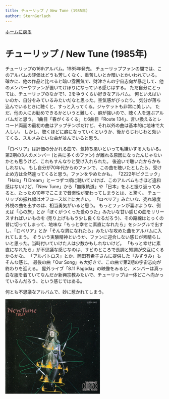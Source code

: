 ```yaml
---
title: チューリップ / New Tune (1985年)
author: SternGerlach
---
```


<!--
 pandoc -s -f markdown -t html5 --mathjax --css ./style.css ./tulip-1985-new-tune.md -o ./tulip-1985-new-tune.html
-->

[ホームに戻る](./index.html)

# チューリップ / New Tune (1985年)

チューリップの16thアルバム。1985年発売。
チューリップファンの間では、このアルバムの評価はどうも芳しくなく、重苦しいとか暗いとかいわれている。
確かに、他の作品と比べると暗い雰囲気で、財津さんの宇宙志向が暴走して、他のメンバーやファンが置いてけぼりになっている感じはする。
ただ自分にとっては、チューリップのなかで1、2を争うくらい好きなアルバム。
何といえばいいのか、自分をみているみたいだなと思った。空気感がぴったり。
気分が落ち込んでいるときに聴くと、すっと入ってくる。ジャケットも非常に美しい。
ただ、他の人にお勧めできるかというと難しく、癖が強いので、聴く人を選ぶアルバムだと思う。
1曲目「春がくるくる」と6曲目「Route 134」、言い換えるとレコード両面の最初の曲はアップテンポだけど、それ以外の曲は基本的に地味で大人しい。
しかし、聴くほどに癖になっていくというか、後からじわじわと効いてくる、スルメみたいな曲が並んでいると思う。

「ロベリア」は評価の分かれる曲で、気持ち悪いといって毛嫌いする人もいる。
第2期の3人のメンバー (と共に多くのファン) が離れる原因になったんじゃないかとも思うけど、これもすんなりと受け入れられた。
後追いで聴いたからかもしれない。
もし自分が70年代からのファンで、この曲を聴いたとしたら、受け止め方は全然違ってくると思う。ファンをやめたかも。
「2222年ピクニック」「Halo」「I Dream」と一つずつ順に聴いていけば、このアルバムもさほど違和感はないけど、「New Tune」から「無限軌道」や「日本」をふと振り返ってみると、たったの10年でここまで音楽性が変わってしまうとは、と驚く。
チューリップの振れ幅はオフコース以上に大きい。
「ロベリア」みたいな、売れ線度外視の曲を出すのは、相当勇気がいると思う。
もっとファンが喜ぶような、例えば「心の旅」とか「ぼくがつくった愛のうた」みたいな甘い感じの曲をリリースすればいいものを (売り上げももう少し良くなるだろう)、その路線はとっくの昔に切ってしまって、地味な「もっと幸せに素直になれたら」をシングルで出すし、「ロベリア」とか「そんな男になれたら」みたいな攻めた曲をアルバムに入れてしまう。
そういう実験精神というか、ファンに迎合しない感じが素晴らしいと思った。当時付いていけた人は少数かもしれないけど。
「もっと幸せに素直になれたら」が不思議な感じなのは、サビのところで長調と短調が交互にくるからかな。
「アルバトロス」とか、岡田有希子さんに提供した「みずうみ」もそんな感じ。
最後の曲「Our Song」も大好きで、この曲で第2期の宇宙志向が終わりを迎える。
屋外ライブ「8.11 Pagoda」の映像をみると、メンバーは真っ白な服を着ていてなんだか新興宗教みたいで、チューリップは一体どこへ向かっているんだろう、という感じではある。

何とも不思議なアルバムで、妙に惹かれてしまう。

[<img src="images/Tulip-1985-New-Tune-35FD-1005-0-600px.jpg" height="300" />](images/Tulip-1985-New-Tune-35FD-1005-0.jpg)
